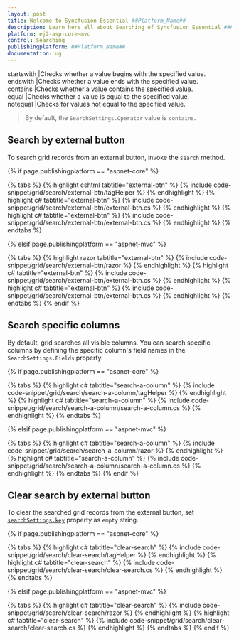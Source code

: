 ```yaml
---
layout: post
title: Welcome to Syncfusion Essential ##Platform_Name##
description: Learn here all about Searching of Syncfusion Essential ##Platform_Name## widgets based on HTML5 and jQuery.
platform: ej2-asp-core-mvc
control: Searching
publishingplatform: ##Platform_Name##
documentation: ug
---
```


startswith |Checks whether a value begins with the specified value.
endswith |Checks whether a value ends with the specified value.
contains |Checks whether a value contains the specified value.
equal |Checks whether a value is equal to the specified value.
notequal |Checks for values not equal to the specified value.

> By default, the `SearchSettings.Operator` value is `contains`.

## Search by external button

To search grid records from an external button, invoke the `search` method.

{% if page.publishingplatform == "aspnet-core" %}

{% tabs %}
{% highlight cshtml tabtitle="external-btn" %}
{% include code-snippet/grid/search/external-btn/tagHelper %}
{% endhighlight %}
{% highlight c# tabtitle="external-btn" %}
{% include code-snippet/grid/search/external-btn/external-btn.cs %}
{% endhighlight %}
{% highlight c# tabtitle="external-btn" %}
{% include code-snippet/grid/search/external-btn/external-btn.cs %}
{% endhighlight %}
{% endtabs %}

{% elsif page.publishingplatform == "aspnet-mvc" %}

{% tabs %}
{% highlight razor tabtitle="external-btn" %}
{% include code-snippet/grid/search/external-btn/razor %}
{% endhighlight %}
{% highlight c# tabtitle="external-btn" %}
{% include code-snippet/grid/search/external-btn/external-btn.cs %}
{% endhighlight %}
{% highlight c# tabtitle="external-btn" %}
{% include code-snippet/grid/search/external-btn/external-btn.cs %}
{% endhighlight %}
{% endtabs %}
{% endif %}



## Search specific columns

By default, grid searches all visible columns. You can search specific columns by defining the specific column's field names in the `SearchSettings.Fields` property.

{% if page.publishingplatform == "aspnet-core" %}

{% tabs %}
{% highlight c# tabtitle="search-a-column" %}
{% include code-snippet/grid/search/search-a-column/tagHelper %}
{% endhighlight %}
{% highlight c# tabtitle="search-a-column" %}
{% include code-snippet/grid/search/search-a-column/search-a-column.cs %}
{% endhighlight %}
{% endtabs %}

{% elsif page.publishingplatform == "aspnet-mvc" %}

{% tabs %}
{% highlight c# tabtitle="search-a-column" %}
{% include code-snippet/grid/search/search-a-column/razor %}
{% endhighlight %}
{% highlight c# tabtitle="search-a-column" %}
{% include code-snippet/grid/search/search-a-column/search-a-column.cs %}
{% endhighlight %}
{% endtabs %}
{% endif %}



## Clear search by external button

To clear the searched grid records from the external button, set [`searchSettings.key`](./api-searchSettings.html#key-string) property as `empty` string.

{% if page.publishingplatform == "aspnet-core" %}

{% tabs %}
{% highlight c# tabtitle="clear-search" %}
{% include code-snippet/grid/search/clear-search/tagHelper %}
{% endhighlight %}
{% highlight c# tabtitle="clear-search" %}
{% include code-snippet/grid/search/clear-search/clear-search.cs %}
{% endhighlight %}
{% endtabs %}

{% elsif page.publishingplatform == "aspnet-mvc" %}

{% tabs %}
{% highlight c# tabtitle="clear-search" %}
{% include code-snippet/grid/search/clear-search/razor %}
{% endhighlight %}
{% highlight c# tabtitle="clear-search" %}
{% include code-snippet/grid/search/clear-search/clear-search.cs %}
{% endhighlight %}
{% endtabs %}
{% endif %}


